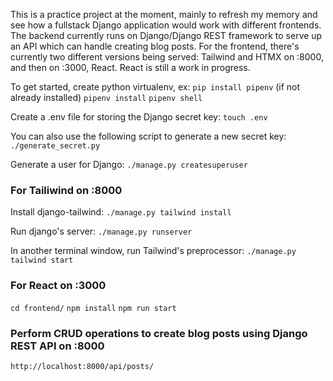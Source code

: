 This is a practice project at the moment, mainly to refresh my memory and see how a fullstack Django application would work with different frontends. The backend currently runs on Django/Django REST framework to serve up an API which can handle creating blog posts. For the frontend, there's currently two different versions being served: Tailwind and HTMX on :8000, and then on :3000, React. React is still a work in progress.

To get started, create python virtualenv, ex:
`pip install pipenv` (if not already installed)
`pipenv install`
`pipenv shell`

Create a .env file for storing the Django secret key:
`touch .env` 

You can also use the following script to generate a new secret key: 
`./generate_secret.py`

Generate a user for Django: 
`./manage.py createsuperuser`

### For Tailiwind on :8000
Install django-tailwind:
`./manage.py tailwind install`

Run django's server:
`./manage.py runserver`

In another terminal window, run Tailwind's preprocessor:
`./manage.py tailwind start`

### For React on :3000
`cd frontend/`
`npm install`
`npm run start`

### Perform CRUD operations to create blog posts using Django REST API on :8000
`http://localhost:8000/api/posts/`
